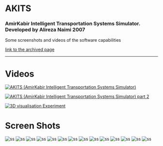 [//]: # "https://github.com/alinaimi/AKITS"

<!---
todo:
add codes
cleanup
-->


# AKITS
### AmirKabir Intelligent Transportation Systems Simulator. Developed by Alireza Naimi 2007
Some screenshots and videos of the software capabilities

[link to the archived page](https://web.archive.org/web/20110202225120/http://www.akitsim.com/)

---
Videos
=============

[![AKITS (AmirKabir Intelligent Transportation Systems Simulator)](https://img.youtube.com/vi/F8ceDahfCyc/0.jpg)](https://www.youtube.com/watch?v=F8ceDahfCyc)

[![AKITS (AmirKabir Intelligent Transportation Systems Simulator) part 2](https://img.youtube.com/vi/Uk1ScqWJIq4/0.jpg)](https://www.youtube.com/watch?v=Uk1ScqWJIq4)

[![3D visualisation Experiment](https://img.youtube.com/vi/phUukdMAPyQ/0.jpg)](https://www.youtube.com/watch?v=phUukdMAPyQ)

Screen Shots
=============

![ss](./ss/01.jpg "s")
![ss](./ss/02.jpg "s")
![ss](./ss/03.jpg "s")
![ss](./ss/04.jpg "s")
![ss](./ss/05.jpg "s")
![ss](./ss/06.jpg "s")
![ss](./ss/07.jpg "s")
![ss](./ss/08.jpg "s")
![ss](./ss/09.jpg "s")
![ss](./ss/10.jpg "s")
![ss](./ss/11.jpg "s")
![ss](./ss/12.jpg "s")
![ss](./ss/13.jpg "s")
![ss](./ss/14.jpg "s")
